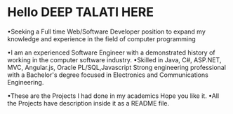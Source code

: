 # Hello DEEP TALATI HERE
•Seeking a Full time Web/Software Developer position to expand my knowledge and experience in the field of computer programming

•I am an experienced Software Engineer with a demonstrated history of working in the computer software industry. 
•Skilled in Java, C#, ASP.NET, MVC, Angular.js, Oracle PL/SQL,Javascript Strong engineering professional with a Bachelor's degree focused in Electronics and Communications Engineering.


•These are the Projects I had done in my academics Hope you like it. 
•All the Projects have description inside it as a README file.
